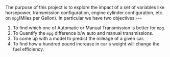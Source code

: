 The purpose of this project is to explore the impact of a set of variables like horsepower, transmission configuration, engine cylinder configuration, etc. on `mpg`(Miles per Gallon). In particular we have two objectives:---

1. To find which one of Automatic or Manual Transmission is better for `mpg`.
2. To Quantify the `mpg` difference b/w auto and manual transmissions.
3. To come up with a model to predict the mileage of a given car.
4. To find how a hundred pound increase in car's weight will change the fuel efficiency.

